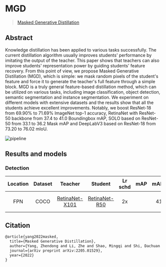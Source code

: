# MGD

> [Masked Generative Distillation](https://arxiv.org/abs/2205.01529)

<!-- [ALGORITHM] -->

## Abstract

Knowledge distillation has been applied to various tasks successfully. The current distillation algorithm usually improves students' performance by imitating the output of the teacher. This paper shows that teachers can also improve students' representation power by guiding students' feature recovery. From this point of view, we propose Masked Generative Distillation (MGD), which is simple: we mask random pixels of the student's feature and force it to generate the teacher's full feature through a simple block. MGD is a truly general feature-based distillation method, which can be utilized on various tasks, including image classification, object detection, semantic segmentation and instance segmentation. We experiment on different models with extensive datasets and the results show that all the students achieve excellent improvements. Notably, we boost ResNet-18 from 69.90% to 71.69% ImageNet top-1 accuracy, RetinaNet with ResNet-50 backbone from 37.4 to 41.0 Boundingbox mAP, SOLO based on ResNet-50 from 33.1 to 36.2 Mask mAP and DeepLabV3 based on ResNet-18 from 73.20 to 76.02 mIoU.

![pipeline](https://github.com/yzd-v/MGD/raw/master/architecture.png)

## Results and models

### Detection

| Location | Dataset |                                                            Teacher                                                             |                                                        Student                                                         | Lr schd | mAP | mAP(T) | mAP(S) |                       Config                        | Download                                                                                                                                                                                                                                                                                                                                                                                                              |
| :------: | :-----: | :----------------------------------------------------------------------------------------------------------------------------: | :--------------------------------------------------------------------------------------------------------------------: | :-----: | :-: | :----: | :----: | :-------------------------------------------------: | :-------------------------------------------------------------------------------------------------------------------------------------------------------------------------------------------------------------------------------------------------------------------------------------------------------------------------------------------------------------------------------------------------------------------- |
|   FPN    |  COCO   | [RetinaNet-X101](https://github.com/open-mmlab/mmdetection/blob/dev-3.x/configs/retinanet/retinanet_x101-64x4d_fpn_1x_coco.py) | [RetinaNet-R50](https://github.com/open-mmlab/mmdetection/blob/dev-3.x/configs/retinanet/retinanet_r50_fpn_2x_coco.py) |   2x    |     |  41.0  |  37.4  | [config](mgd_fpn_retina_x101_retina_r50_2x_coco.py) | [teacher](https://download.openmmlab.com/mmdetection/v2.0/retinanet/retinanet_x101_64x4d_fpn_1x_coco/retinanet_x101_64x4d_fpn_1x_coco_20200130-366f5af1.pth) \|[model](https://download.openmmlab.com/mmrazor/v1/mgd/mgd_fpn_retina_x101_retina_r50_2x_coco_20221209_191847-87141529.pth) \| [log](https://download.openmmlab.com/mmrazor/v1/mgd/mgd_fpn_retina_x101_retina_r50_2x_coco_20221209_191847-87141529.log) |

## Citation

```latex
@article{yang2022masked,
  title={Masked Generative Distillation},
  author={Yang, Zhendong and Li, Zhe and Shao, Mingqi and Shi, Dachuan and Yuan, Zehuan and Yuan, Chun},
  journal={arXiv preprint arXiv:2205.01529},
  year={2022}
}
```
